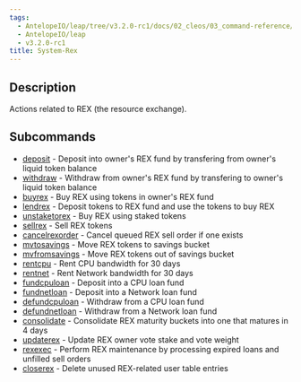 ```yaml
---
tags:
  - AntelopeIO/leap/tree/v3.2.0-rc1/docs/02_cleos/03_command-reference/system/system-rex.md
  - AntelopeIO/leap
  - v3.2.0-rc1
title: System-Rex
---
```

## Description

Actions related to REX (the resource exchange).

## Subcommands

- [deposit](system-rex-deposit.md) - Deposit into owner's REX fund by transfering from owner's liquid token balance
- [withdraw](system-rex-withdraw.md) - Withdraw from owner's REX fund by transfering to owner's liquid token balance
- [buyrex](system-rex-buyrex.md) - Buy REX using tokens in owner's REX fund
- [lendrex](system-rex-lendrex.md)  - Deposit tokens to REX fund and use the tokens to buy REX
- [unstaketorex](system-rex-unstaketorex.md) - Buy REX using staked tokens
- [sellrex](system-rex-sellrex.md) - Sell REX tokens
- [cancelrexorder](system-rex-cancelrexorder.md) - Cancel queued REX sell order if one exists
- [mvtosavings](system-rex-mvtosavings.md) - Move REX tokens to savings bucket
- [mvfromsavings](system-rex-mvfromsavings.md) - Move REX tokens out of savings bucket
- [rentcpu](system-rex-rentcpu.md) - Rent CPU bandwidth for 30 days
- [rentnet](system-rex-rentnet.md) - Rent Network bandwidth for 30 days
- [fundcpuloan](system-rex-fundcpuloan.md) - Deposit into a CPU loan fund
- [fundnetloan](system-rex-fundnetloan.md) - Deposit into a Network loan fund
- [defundcpuloan](system-rex-defundcpuloan.md) - Withdraw from a CPU loan fund
- [defundnetloan](system-rex-defundnetloan.md) - Withdraw from a Network loan fund
- [consolidate](system-rex-consolidate.md) - Consolidate REX maturity buckets into one that matures in 4 days
- [updaterex](system-rex-updaterex.md) - Update REX owner vote stake and vote weight
- [rexexec](system-rex-rexexec.md) - Perform REX maintenance by processing expired loans and unfilled sell orders
- [closerex](system-rex-closerex.md) - Delete unused REX-related user table entries
